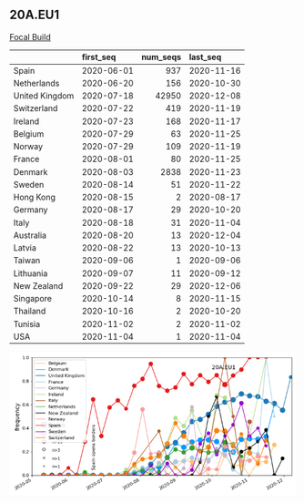 

## 20A.EU1
[Focal Build](https://nextstrain.org/groups/neherlab/ncov/20A.EU1?f_region=Europe)

|                | first_seq   |   num_seqs | last_seq   |
|:---------------|:------------|-----------:|:-----------|
| Spain          | 2020-06-01  |        937 | 2020-11-16 |
| Netherlands    | 2020-06-20  |        156 | 2020-10-30 |
| United Kingdom | 2020-07-18  |      42950 | 2020-12-08 |
| Switzerland    | 2020-07-22  |        419 | 2020-11-19 |
| Ireland        | 2020-07-23  |        168 | 2020-11-17 |
| Belgium        | 2020-07-29  |         63 | 2020-11-25 |
| Norway         | 2020-07-29  |        109 | 2020-11-19 |
| France         | 2020-08-01  |         80 | 2020-11-25 |
| Denmark        | 2020-08-03  |       2838 | 2020-11-23 |
| Sweden         | 2020-08-14  |         51 | 2020-11-22 |
| Hong Kong      | 2020-08-15  |          2 | 2020-08-17 |
| Germany        | 2020-08-17  |         29 | 2020-10-20 |
| Italy          | 2020-08-18  |         31 | 2020-11-04 |
| Australia      | 2020-08-20  |         13 | 2020-12-04 |
| Latvia         | 2020-08-22  |         13 | 2020-10-13 |
| Taiwan         | 2020-09-06  |          1 | 2020-09-06 |
| Lithuania      | 2020-09-07  |         11 | 2020-09-12 |
| New Zealand    | 2020-09-22  |         29 | 2020-12-06 |
| Singapore      | 2020-10-14  |          8 | 2020-11-15 |
| Thailand       | 2020-10-16  |          2 | 2020-10-20 |
| Tunisia        | 2020-11-02  |          2 | 2020-11-02 |
| USA            | 2020-11-04  |          1 | 2020-11-04 |

![Overall trends 20A.EU1](/overall_trends_figures/overall_trends_20A.EU1.png)